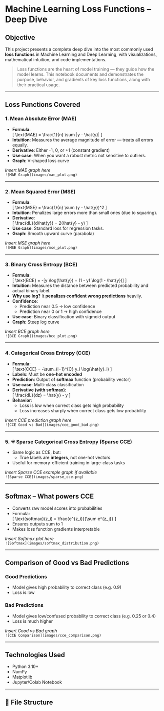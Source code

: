 #  Machine Learning Loss Functions – Deep Dive

##  Objective
This project presents a complete deep dive into the most commonly used **loss functions** in Machine Learning and Deep Learning, with visualizations, mathematical intuition, and code implementations.

> Loss functions are the heart of model training — they guide how the model learns. This notebook documents and demonstrates the purpose, behavior, and gradients of key loss functions, along with their practical usage.

---

##  Loss Functions Covered

### 1.  Mean Absolute Error (MAE)
- **Formula**:  
  \[
  \text{MAE} = \frac{1}{n} \sum |y - \hat{y}|
  \]
- **Intuition**: Measures the average magnitude of error — treats all errors equally.
- **Derivative**: Either -1, 0, or +1 (constant gradient)
- **Use case**: When you want a robust metric not sensitive to outliers.
- **Graph**: V-shaped loss curve

 _Insert MAE graph here_  
`![MAE Graph](images/mae_plot.png)`

---

### 2.  Mean Squared Error (MSE)
- **Formula**:  
  \[
  \text{MSE} = \frac{1}{n} \sum (y - \hat{y})^2
  \]
- **Intuition**: Penalizes large errors more than small ones (due to squaring).
- **Derivative**:  
  \[
  \frac{dL}{d\hat{y}} = 2(\hat{y} - y)
  \]
- **Use case**: Standard loss for regression tasks.
-  **Graph**: Smooth upward curve (parabola)

 _Insert MSE graph here_  
`![MSE Graph](images/mse_plot.png)`

---

### 3.  Binary Cross Entropy (BCE)
- **Formula**:  
  \[
  \text{BCE} = -[y \log(\hat{y}) + (1 - y) \log(1 - \hat{y})]
  \]
- **Intuition**: Measures the distance between predicted probability and actual binary label.
- **Why use log?** It **penalizes confident wrong predictions** heavily.
- **Confidence**:  
  - Prediction near 0.5 → low confidence  
  - Prediction near 0 or 1 → high confidence  
- **Use case**: Binary classification with sigmoid output
- **Graph**: Steep log curve

 _Insert BCE graph here_  
`![BCE Graph](images/bce_plot.png)`

---

### 4.  Categorical Cross Entropy (CCE)
- **Formula**:  
  \[
  \text{CCE} = -\sum_{i=1}^{C} y_i \log(\hat{y}_i)
  \]
- **Labels**: Must be **one-hot encoded**
- **Prediction**: Output of **softmax** function (probability vector)
- **Use case**: Multi-class classification
- **Derivative (with softmax)**:  
  \[
  \frac{dL}{dz} = \hat{y} - y
  \]
- **Behavior**:  
  - Loss is low when correct class gets high probability  
  - Loss increases sharply when correct class gets low probability

 _Insert CCE prediction graph here_  
`![CCE Good vs Bad](images/cce_good_bad.png)`

---

### 5. ✳ Sparse Categorical Cross Entropy (Sparse CCE)
- Same logic as CCE, but:
  - True labels are **integers**, not one-hot vectors
- Useful for memory-efficient training in large-class tasks

 _Insert Sparse CCE example graph if available_  
`![Sparse CCE](images/sparse_cce.png)`

---

##  Softmax – What powers CCE
- Converts raw model scores into probabilities
- Formula:  
  \[
  \text{softmax}(z_i) = \frac{e^{z_i}}{\sum e^{z_j}}
  \]
- Ensures outputs sum to 1
- Makes loss function gradients interpretable

 _Insert Softmax plot here_  
`![Softmax](images/softmax_distribution.png)`

---

##  Comparison of Good vs Bad Predictions

###  Good Predictions
- Model gives high probability to correct class (e.g. 0.9)
- Loss is low

###  Bad Predictions
- Model gives low/confused probability to correct class (e.g. 0.25 or 0.4)
- Loss is much higher

 _Insert Good vs Bad graph_  
`![CCE Comparison](images/cce_comparison.png)`

---

##  Technologies Used

- Python 3.10+
- NumPy
- Matplotlib
- Jupyter/Colab Notebook

---

## 📁 File Structure

